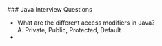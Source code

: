 <section data-markdown>
### Java Interview Questions

* What are the different access modifiers in Java?   
    A. Private, Public, Protected, Default
* 
</section>